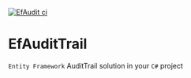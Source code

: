 [![EfAudit ci](https://github.com/saturn72/EfAuditTrail/actions/workflows/cont-delivery.yml/badge.svg)](https://github.com/saturn72/EfAuditTrail/actions/workflows/cont-delivery.yml)
# EfAuditTrail
`Entity Framework` AuditTrail solution in your `C#` project
